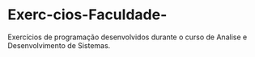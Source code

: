 # Exerc-cios-Faculdade-
Exercícios de programação desenvolvidos durante o curso de Analise e Desenvolvimento de Sistemas.

